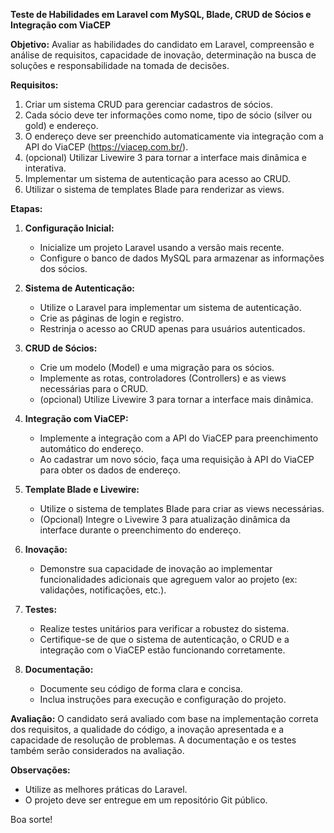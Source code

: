 **Teste de Habilidades em Laravel com MySQL, Blade, CRUD de Sócios e Integração com ViaCEP**

**Objetivo:**
Avaliar as habilidades do candidato em Laravel, compreensão e análise de requisitos, capacidade de inovação, determinação na busca de soluções e responsabilidade na tomada de decisões.

**Requisitos:**
1. Criar um sistema CRUD para gerenciar cadastros de sócios.
2. Cada sócio deve ter informações como nome, tipo de sócio (silver ou gold) e endereço.
3. O endereço deve ser preenchido automaticamente via integração com a API do ViaCEP (https://viacep.com.br/).
4. (opcional) Utilizar Livewire 3 para tornar a interface mais dinâmica e interativa.
5. Implementar um sistema de autenticação para acesso ao CRUD.
6. Utilizar o sistema de templates Blade para renderizar as views.

**Etapas:**

1. **Configuração Inicial:**
   - Inicialize um projeto Laravel usando a versão mais recente.
   - Configure o banco de dados MySQL para armazenar as informações dos sócios.

2. **Sistema de Autenticação:**
   - Utilize o Laravel para implementar um sistema de autenticação.
   - Crie as páginas de login e registro.
   - Restrinja o acesso ao CRUD apenas para usuários autenticados.

3. **CRUD de Sócios:**
   - Crie um modelo (Model) e uma migração para os sócios.
   - Implemente as rotas, controladores (Controllers) e as views necessárias para o CRUD.
   - (opcional) Utilize Livewire 3 para tornar a interface mais dinâmica.

4. **Integração com ViaCEP:**
   - Implemente a integração com a API do ViaCEP para preenchimento automático do endereço.
   - Ao cadastrar um novo sócio, faça uma requisição à API do ViaCEP para obter os dados de endereço.

5. **Template Blade e Livewire:**
   - Utilize o sistema de templates Blade para criar as views necessárias.
   - (Opcional) Integre o Livewire 3 para atualização dinâmica da interface durante o preenchimento do endereço.

6. **Inovação:**
   - Demonstre sua capacidade de inovação ao implementar funcionalidades adicionais que agreguem valor ao projeto (ex: validações, notificações, etc.).

7. **Testes:**
   - Realize testes unitários para verificar a robustez do sistema.
   - Certifique-se de que o sistema de autenticação, o CRUD e a integração com o ViaCEP estão funcionando corretamente.

8. **Documentação:**
   - Documente seu código de forma clara e concisa.
   - Inclua instruções para execução e configuração do projeto.

**Avaliação:**
O candidato será avaliado com base na implementação correta dos requisitos, a qualidade do código, a inovação apresentada e a capacidade de resolução de problemas. A documentação e os testes também serão considerados na avaliação.

**Observações:**
- Utilize as melhores práticas do Laravel.
- O projeto deve ser entregue em um repositório Git público.

Boa sorte!
